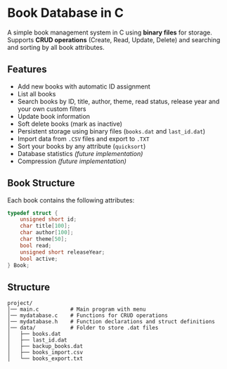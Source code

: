 # Book Database in C

A simple book management system in C using **binary files** for storage.  
Supports **CRUD operations** (Create, Read, Update, Delete) and searching and sorting by all book attributes.

## Features

- Add new books with automatic ID assignment
- List all books
- Search books by ID, title, author, theme, read status, release year and your own custom filters
- Update book information
- Soft delete books (mark as inactive)
- Persistent storage using binary files (`books.dat` and `last_id.dat`)
- Import data from `.CSV` files and export to `.TXT`
- Sort your books by any attribute (`quicksort`)
- Database statistics *(future implementation)*
- Compression *(future implementation)*

## Book Structure

Each book contains the following attributes:

```c
typedef struct {
    unsigned short id;
    char title[100];
    char author[100];
    char theme[50];
    bool read;
    unsigned short releaseYear;
    bool active;
} Book;
```
## Structure
```
project/
│── main.c          # Main program with menu
│── mydatabase.c    # Functions for CRUD operations
│── mydatabase.h    # Function declarations and struct definitions
│── data/           # Folder to store .dat files
│   ├── books.dat
│   ├── last_id.dat
│   ├── backup_books.dat
│   ├── books_import.csv
│   └── books_export.txt

```
